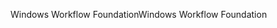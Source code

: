 <span data-ttu-id="db534-101">Windows Workflow Foundation</span><span class="sxs-lookup"><span data-stu-id="db534-101">Windows Workflow Foundation</span></span>